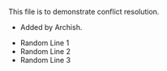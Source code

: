 This file is to demonstrate conflict resolution.

* Added by Archish. 


- Random Line 1
- Random Line 2
- Random Line 3
